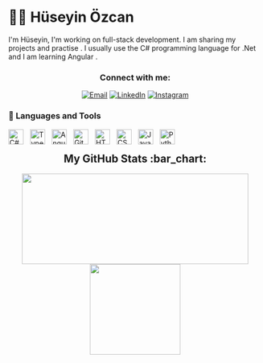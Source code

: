 # 🏄‍♂️ Hüseyin Özcan

I'm Hüseyin, I'm working on full-stack development. I am sharing my projects and practise . I usually use the C# programming language for .Net and I am learning Angular .

<h3 align="center">Connect with me:</h3>

<p align="center">
<a href="mailto:hsynozcn009@gmail.com"><img alt="Email" src="https://img.shields.io/badge/Email-hsynozcn009@gmail.com-blue?style=flat&logo=gmail"></a>
<a href="https://www.linkedin.com/in/huseyinozcan09/" target="_blank"><img alt="LinkedIn" src="https://img.shields.io/badge/LinkedIn-@huseyinozcan09-blue?style=flat&logo=linkedin"></a>
<a href="https://www.instagram.com/huseyinozcan09/"><img alt="Instagram" src="https://img.shields.io/badge/Instagram-huseyinozcan09-black?style=flat-square&logo=instagram"></a>
</p>

### 🧰 Languages and Tools
<img align="left" alt="C#" width="30px" style="padding-right:10px;" src="https://cdn.jsdelivr.net/npm/@programming-languages-logos/csharp@0.0.0/csharp.svg"/>
<img align="left" alt="TypeScript" width="30px" style="padding-right:10px;" src="https://cdn.jsdelivr.net/gh/devicons/devicon/icons/typescript/typescript-plain.svg" />
<img align="left" alt="Angular" width="30px" style="padding-right:10px;" src="https://cdn.jsdelivr.net/gh/devicons/devicon/icons/angularjs/angularjs-plain.svg" />
<img align="left" alt="Git" width="30px" style="padding-right:10px;" src="https://cdn.jsdelivr.net/gh/devicons/devicon/icons/git/git-original.svg" />
<img align="left" alt="HTML" width="30px" style="padding-right:10px;" src="https://cdn.jsdelivr.net/gh/devicons/devicon/icons/html5/html5-plain.svg" />
<img align="left" alt="CSS" width="30px" style="padding-right:10px;" src="https://cdn.jsdelivr.net/gh/devicons/devicon/icons/css3/css3-plain.svg" />
<img align="left" alt="JavaScript" width="30px" style="padding-right:10px;" src="https://cdn.jsdelivr.net/gh/devicons/devicon/icons/javascript/javascript-plain.svg" />
<img align="left" alt="Python" width="30px" style="padding-right:10px;" src="https://cdn.jsdelivr.net/gh/devicons/devicon/icons/python/python-plain.svg" />
<br />


<h2 align="center">My GitHub Stats :bar_chart:</h2>
<p align="center">
  <img src="https://github-readme-stats.vercel.app/api?username=huseyinozcan9&show_icons=true&theme=tokyonight" width="450" height="180">
  <img src="https://github-readme-stats.vercel.app/api/top-langs/?username=huseyinozcan9&layout=compact&theme=tokyonight" height="180">
  
</p>



